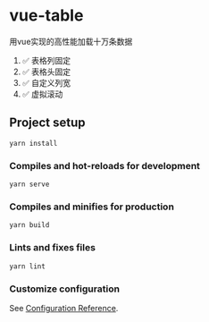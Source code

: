 # vue-table

用vue实现的高性能加载十万条数据
1. ✅ 表格列固定
2. ✅ 表格头固定
3. ✅ 自定义列宽
4. ✅ 虚拟滚动
## Project setup
```
yarn install
```

### Compiles and hot-reloads for development
```
yarn serve
```

### Compiles and minifies for production
```
yarn build
```

### Lints and fixes files
```
yarn lint
```

### Customize configuration
See [Configuration Reference](https://cli.vuejs.org/config/).
